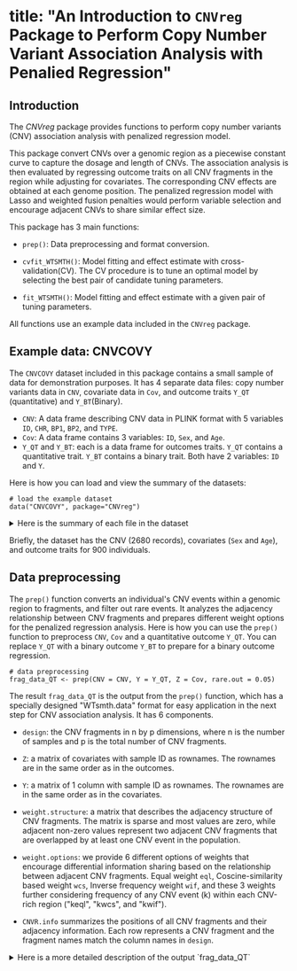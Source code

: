 
# title: "An Introduction to `CNVreg` Package to Perform Copy Number Variant Association Analysis with Penalied Regression"


## Introduction

The *CNVreg* package provides functions to perform copy number variants (CNV) association analysis with penalized regression model. 

This package convert CNVs over a genomic region as a piecewise constant curve to capture the dosage and length of CNVs. The association analysis is then evaluated by regressing outcome traits on all CNV fragments in the region while adjusting for covariates. The corresponding CNV effects are obtained at each genome position. The penalized regression model with Lasso and weighted fusion penalties would perform variable selection and encourage adjacent CNVs to share similar effect size.

This package has 3 main functions: 

* `prep()`: Data preprocessing and format conversion.

* `cvfit_WTSMTH()`: Model fitting and effect estimate with cross-validation(CV). The CV procedure is to tune an optimal model by selecting the best pair of candidate tuning parameters.

* `fit_WTSMTH()`: Model fitting and effect estimate with a given pair of tuning parameters. 


All functions use an example data included in the `CNVreg` package.


## Example data: CNVCOVY

The `CNVCOVY` dataset included in this package contains a small sample of data for demonstration purposes. It has 4 separate data files: copy number variants data in `CNV`, covariate data in `Cov`, and outcome traits `Y_QT` (quantitative) and `Y_BT`(Binary). 



 * `CNV`: A data frame describing CNV data in PLINK format with 5 variables `ID`, `CHR`, `BP1`, `BP2`, and `TYPE`.
 * `Cov`: A data frame contains 3 variables: `ID`, `Sex`, and `Age`.
 * `Y_QT` and `Y_BT`: each is a data frame for outcomes traits. `Y_QT` contains a quantitative trait. `Y_BT` contains a binary trait. Both have 2 variables: `ID` and `Y`.

Here is how you can load and view the summary of the datasets:


```{r}
# load the example dataset
data("CNVCOVY", package="CNVreg")
```


<details><summary>Here is the summary of each file in the dataset </summary>
```{r}
# view the dataset
summary(CNV)
summary(Cov)
summary(Y_QT)
summary(Y_BT)
```
</details>

Briefly, the dataset has the CNV (2680 records), covariates (`Sex` and `Age`), and outcome traits for 900 individuals. 


## Data preprocessing

The `prep()` function converts an individual's CNV events within a genomic region to fragments, and filter out rare events. It analyzes the adjacency relationship between CNV fragments and prepares different weight options for the penalized regression analysis. Here is how you can use the `prep()` function to preprocess `CNV`, `Cov` and a quantitative outcome `Y_QT`. You can replace `Y_QT` with a binary outcome `Y_BT` to prepare for a binary outcome regression.
     
```{r, warning=FALSE}
# data preprocessing 
frag_data_QT <- prep(CNV = CNV, Y = Y_QT, Z = Cov, rare.out = 0.05)
```

The result `frag_data_QT` is the output from the `prep()` function, which has a specially designed "WTsmth.data" format for easy application in the next step for CNV association analysis. It has 6 components.    
  
  * `design`: the CNV fragments in n by p dimensions, where n is the number of samples and p is the total number of CNV fragments. 
    
  * `Z`: a matrix of covariates with sample ID as rownames. The rownames are in the same order as in the outcomes. 
    
  * `Y`: a matrix of 1 column with sample ID as rownames. The rownames are in the same order as in the covariates.
    
  * `weight.structure`: a matrix that describes the adjacency structure of CNV fragments. The matrix is sparse and most values are zero, while adjacent non-zero values represent two adjacent CNV fragments that are overlapped by at least one CNV event in the population. 
    
  * `weight.options`: we provide 6 different options of weights that encourage differential information sharing based on the relationship between adjacent CNV fragments. Equal weight `eql`, Coscine-similarity based weight `wcs`, Inverse frequency weight `wif`, and these 3 weights further considering frequency of any CNV event (k) within each CNV-rich region ("keql", "kwcs", and "kwif").
             
  * `CNVR.info` summarizes the positions of all CNV fragments and their adjacency information. Each row represents a CNV fragment and the fragment names match the column names in `design`.


<details><summary> Here is a more detailed description of the output `frag_data_QT` </summary>
```{r}
# Format of `prep()` funtion output
 str(frag_data_QT)
 
```
</details>



## CNV association analysis with cross-validation

The `cvfit_WTSMTH()` function analyzes the association between a continuous/binary trait value and `CNV` while adjusting for the covariates `Cov`. Since we already have `Y_QT` prepared in the `prep()` step, we will fit a model to perform CNV association analysis for a continuous outcome first. 
  
 
```{r warning=FALSE}
  set.seed(12345)
  QT_TUNE <- cvfit_WTSMTH(data = frag_data_QT, 
                           lambda1=seq(-8, -3, 1), 
                           lambda2 = seq(12, 25, 2), 
                           weight="eql", 
                           family = "gaussian",
                           cv.control = list(n.fold = 5L, 
                                           n.core = 1L, 
                                           stratified = FALSE),
                          verbose = FALSE)
```


The `cvfit_WTSMTH()` function takes the output of `prep()` function as one of the major inputs.

`lambda1` and `lambda2` takes the candidate tuning parameters that control variable selection (`lambda1`) and effect smoothness (`lambda2`)

`weight` has six different options as described earlier. Since we only have a small dataset, varying the `weight` options will not have much influence on the model fitting results. With real CNV data with different similarity patterns and CNV frequencies, varying the `weight` option are expected to have different effects.

`family` has two options: `gaussian` for a continuous outcome, and `binomial` for a binary outcome.
                           
This function also supports parallel computing and change of n-folds in CV by adjust the `cv.control` list.

 * `n.fold` controls the number of folds used in CV.
 
 * `n.core` controls the the number of cores used in parallel computing.
 
 * `stratified` only has control for a binary outcome. We will skip it here and describe it later. 
 
If choose `verbose` = TRUE, it will print a message about what the program is currently working on. 
 
The output of the `cvfit_WTSMTH()` function is a list object containing 3 elements: `Loss`,  `lambda.selected`, and `coef`.


* `Loss`

  The `Loss` keeps track of the average validation loss in CV for each pair of candidate tuning parameters $\lambda_{1}$ and $\lambda_{2}$.      In the following table, the minimum loss is highlighted and the corresponding $\lambda_{1}$ and $\lambda_{2}$ values are selected to fit a     final model.
   
  In this simulated data, the variation of loss for different $\lambda_{2}$ with the same $\lambda_{1}$ is not very large. One reason is that    $\lambda_{2}$ controls the effect smoothness between adjacent CNVs, and the simulation data only has a small number of CNVs in adjacent that   share effects to other CNVs. The effect of changing $\lambda_{2}$ seems not prominence in this case. When we have more CNVs in adjacent and    share effects, it should have larger variance across $\lambda_{2}$.  

```{r echo=FALSE}
# loss matrix of candidate tuning parameters
 QT_TUNE$Loss %>% format( digits = 6) %>%
  mutate(
    across(2:ncol(QT_TUNE$Loss), 
               ~ cell_spec(.x, 
                           color = ifelse(.x > min(QT_TUNE$Loss[,2:ncol(QT_TUNE$Loss)])+0.0001, "black", "white"), 
                           background = ifelse(.x <= min(QT_TUNE$Loss[, 2:ncol(QT_TUNE$Loss)])+0.0001, "red", "white")
                           )
               )
)%>%
  kable(booktabs = FALSE, linesep = "",  align = "c", format = "html", escape = F,  caption = "Average loss for each pair of candidate tuning parameters") %>%add_header_above(c(" " = 1, "Lambda 1" = ncol(QT_TUNE$Loss)-1))
```

* `selected.lambda`

The `selected.lambda` are the optimal tuning parameters from the candidate lists that has the lowest loss, which can be confirmed with the `Loss` table.

```{r}
# selected optimal tuning parameters with minimum loss
 QT_TUNE$selected.lambda 
```
   
* `coef` 

The `coef` shows the estimated beta coefficients at the selected tuning parameters. It has `(intercept)`, CNV fragments (with detailed positions/type information), and covariate effects. In this small example, we can print all coefficient estimate, but you can modify the code to show only non-zero ones.  


Here lists the coefficients for `(Intercept)` and covariates. The characteristics for CNV (CHR, CNV.start, CNV.end, and deldup) are left as `NA`s intentionally in the original output. Here we only show the effect estimate. 

```{r}
##coefficients of intercept and covariates 
QT_TUNE$coef[c(1, 21:22), c("Vnames", "coef") ] 
```


Here lists the coefficients for CNVs and the corresponding plots.

We highlight the regions with adjacent CNVs. From the coefficient estimates, the model selectes several non-zero CNVs (data points) that are associated with the trait. Among the data points, the red ones have stronger effect than the black dots. The black dots are likely noise. 

We also zoom in to show the effect smoothness within the highlighted regions with adjacent CNVs. 

The results illustrate the variable selection and effect smoothness of the penalized regression method for CNV association analysis. 


<details><summary>  CNV coefficient estimate of a fine-tuned model for a continuous outcome.</summary>   
```{r}
# estimated coefficents for CNV
QT_TUNE$coef[2:20, ]
# non-zero coefficients 
# QT_TUNE$coef[which(abs(QT_TUNE$coef$coef)>0), ] 
```   
</details>


```{r warning=FALSE, echo=FALSE}
# plot the coefficients 
# keep CNV fragments and exclude intercept and covariates(Age, Sex) in ploting, row(2:20)

CNVR <- frag_data_QT$CNVR.info %>% group_by(CNV.id, deldup)%>%
  summarise(CNV.start = min(lower.boundary), 
            CNV.end = max(upper.boundary), 
            nfrag = length(CNV.id), 
            .groups = 'drop')
CNVR_adj <- CNVR[CNVR$nfrag > 1, ]
CNV_coef <- QT_TUNE$coef[2:20,]


P <- ggplot(CNV_coef, aes(x= CNV_coef$CNV.start , y=CNV_coef$coef))+theme_bw()+ 
  geom_point(aes(color = ifelse(abs(CNV_coef$coef) > 0.001, "red", ifelse(abs(CNV_coef$coef) < 10^(-8), "white", "black")))) + 
  scale_color_identity()+
  theme(axis.text.x = element_text(size = 10, angle = 25, vjust = 1, hjust = 1))+
  scale_x_continuous("Genomic position", labels = as.character(CNVR_adj$CNV.start), breaks = CNVR_adj$CNV.start)+
  ylab("CNV coefficients")+
  geom_segment(x=CNV_coef$CNV.start, xend=CNV_coef$CNV.end, y=CNV_coef$coef, yend=CNV_coef$coef)+
  geom_rect(aes(xmin=CNVR_adj$CNV.start[1]-1000000, xmax=CNVR_adj$CNV.end[1]+1000000, ymin=min(CNV_coef$coef), ymax = max(CNV_coef$coef)), fill="yellow", alpha = 0.02)+
  annotate("text", x = CNVR_adj$CNV.start[1], y = max(CNV_coef$coef) +0.0002, label = "A", color="red")+
  geom_rect(aes(xmin=CNVR_adj$CNV.start[2]-1000000, xmax=CNVR_adj$CNV.end[2]+1000000, ymin=min(CNV_coef$coef), ymax = max(CNV_coef$coef)), fill="yellow", alpha = 0.02)+
  geom_rect(aes(xmin=CNVR_adj$CNV.start[3]-1000000, xmax=CNVR_adj$CNV.end[3]+1000000, ymin=min(CNV_coef$coef), ymax = max(CNV_coef$coef)), fill="yellow", alpha = 0.02)+
  annotate("text", x = CNVR_adj$CNV.start[3], y = max(CNV_coef$coef)+0.0002, label = "B", color="red")+
  geom_rect(aes(xmin=CNVR_adj$CNV.start[4]-1000000, xmax=CNVR_adj$CNV.end[4]+1000000, ymin=min(CNV_coef$coef), ymax = max(CNV_coef$coef)), fill="yellow", alpha = 0.02)

    

PA <- ggplot(CNV_coef[2:5,], aes(x= 1/2*(CNV_coef$CNV.start[2:5]+CNV_coef$CNV.end[2:5]) , y=CNV_coef$coef[2:5]))+theme_bw()+ 
  geom_point(aes(color = ifelse(abs(CNV_coef$coef[2:5]) > 0.001, "red", ifelse(abs(CNV_coef$coef[2:5]) < 10^(-8), "white", "black")))) + 
  scale_color_identity()+
  theme(axis.text.x = element_text(size = 10, angle = 25, vjust = 1, hjust = 1))+
  scale_x_continuous("", labels = as.character(CNV_coef$CNV.start[2:5]), breaks = CNV_coef$CNV.start[2:5])+
  ylab("CNV coefficients")+
  geom_segment(x=CNV_coef$CNV.start[2:5], xend=CNV_coef$CNV.end[2:5], y=CNV_coef$coef[2:5], yend=CNV_coef$coef[2:5])+
  geom_rect(aes(xmin=CNVR_adj$CNV.start[1]-10, xmax=CNVR_adj$CNV.end[1]+10, ymin=min(CNV_coef$coef), ymax = max(CNV_coef$coef)), fill="yellow", alpha = 0.02)+
  annotate("text", x =1/2*( CNVR_adj$CNV.start[1]+CNVR_adj$CNV.end[1]), y = max(CNV_coef$coef) +0.0002, label = "A", color="red")
  

PB <- ggplot(CNV_coef[11:14,], aes(x= 1/2*(CNV_coef$CNV.start[11:14]+CNV_coef$CNV.end[11:14]) , y=CNV_coef$coef[11:14]))+theme_bw()+ 
  geom_point(aes(color = ifelse(abs(CNV_coef$coef[11:14]) > 0.001, "red", ifelse(abs(CNV_coef$coef[11:14]) < 10^(-8), "white", "black")))) + 
  scale_color_identity()+
  theme(axis.text.x = element_text(size = 10, angle = 25, vjust = 1, hjust = 1))+
  scale_x_continuous("Genomic position", labels = as.character(CNV_coef$CNV.start[11:14]), breaks = CNV_coef$CNV.start[11:14])+
  ylab("CNV coefficients")+
  geom_segment(x=CNV_coef$CNV.start[11:14], xend=CNV_coef$CNV.end[11:14], y=CNV_coef$coef[11:14], yend=CNV_coef$coef[11:14])+
  geom_rect(aes(xmin=CNVR_adj$CNV.start[3]-10, xmax=CNVR_adj$CNV.end[3]+10, ymin=min(CNV_coef$coef), ymax = max(CNV_coef$coef)), fill="yellow", alpha = 0.02)+
  annotate("text", x =1/2*( CNVR_adj$CNV.start[3]+CNVR_adj$CNV.end[3]), y = max(CNV_coef$coef) +0.0002, label = "B", color="red")


P + (PA/PB) + 
  plot_annotation(title = "CNV coefficient estiamte across the genomic region - A fine-tuned model")+ 
  plot_layout(axes = "collect", widths = c(2,1)) + 
  plot_layout( guide = "collect") & theme(legend.position="Top",
                      legend.text = element_text(size=12), legend.title = element_text(size=12)) 
```
    




## CNV association analysis with a specific pair of tuning parameters

The user can choose function `fit_WTSMTH()` to show the regression result with some random combination of parameters without going through the CV process. 
Although, it is much faster to perform `fit_WTSMTH()`, we do recommend the user to stick with the parameter tuning procedure with `cvfit_WTSMTH()` and find the best parameters and the best fitted model. 
 
 
The `fit_WTSMTH()` function and the `cvfit_WTSMTH()` function uses the same analytical methods to perform CNV association analysis with penalized regression. Unlike the `cvfit_WTSMTH()` function that will fine-tune the parameters and select the optimal combination of $\lambda_{1}$ and $\lambda_{2}$ from a series of candidates, the `fit_WTSMTH()` function takes a user-specified value for $\lambda_{1}$ and $\lambda_{2}$ and estimate the coefficients for the given pair of parameters. 


Here we fit the model with some random parameters $\lambda_{1}$ and $\lambda_{2}$ . We can compare the regression results with the fine-tuned model above. This model has more noise signals (effect of `sex` is no longer 0) and missed some parts of the two consecutive CNV regions. The effect size between adjacent CNVs are quite different from each other. 

       
```{r}
# we know the optimal tuning parameters and directly apply it here.
QT_fit <- fit_WTSMTH(frag_data_QT, 
                      lambda1 = -5.5, 
                      lambda2 = 2, 
                      weight="eql",
                      family="gaussian")
```


Here lists the coefficients for `(Intercept)` and covariates. 

```{r}

QT_fit[c(1, 21:22), c("Vnames", "coef") ]

```


Here lists the coefficients for CNVs and the corresponding plots. 

<details><summary> CNV coefficient estimate with given parameters for a continuous outcome. <summary>
```{r}
QT_fit[2:20, ]
```
</details>


```{r warning=FALSE, echo=FALSE}
CNV_coef <- QT_fit[2:20,]


P <- ggplot(CNV_coef, aes(x= CNV_coef$CNV.start , y=CNV_coef$coef))+theme_bw()+ 
  geom_point(aes(color = ifelse(abs(CNV_coef$coef) > 0.001, "red", ifelse(abs(CNV_coef$coef) < 10^(-8), "white", "black")))) + 
  scale_color_identity()+
  theme(axis.text.x = element_text(size = 10, angle = 25, vjust = 1, hjust = 1))+
  scale_x_continuous("Genomic position", labels = as.character(CNVR_adj$CNV.start), breaks = CNVR_adj$CNV.start)+
  ylab("CNV coefficients")+
  geom_segment(x=CNV_coef$CNV.start, xend=CNV_coef$CNV.end, y=CNV_coef$coef, yend=CNV_coef$coef)+
  geom_rect(aes(xmin=CNVR_adj$CNV.start[1]-1000000, xmax=CNVR_adj$CNV.end[1]+1000000, ymin=min(CNV_coef$coef), ymax = max(CNV_coef$coef)), fill="yellow", alpha = 0.02)+
  annotate("text", x = CNVR_adj$CNV.start[1], y = max(CNV_coef$coef) +0.001, label = "A", color="red")+
  geom_rect(aes(xmin=CNVR_adj$CNV.start[2]-1000000, xmax=CNVR_adj$CNV.end[2]+1000000, ymin=min(CNV_coef$coef), ymax = max(CNV_coef$coef)), fill="yellow", alpha = 0.02)+
  geom_rect(aes(xmin=CNVR_adj$CNV.start[3]-1000000, xmax=CNVR_adj$CNV.end[3]+1000000, ymin=min(CNV_coef$coef), ymax = max(CNV_coef$coef)), fill="yellow", alpha = 0.02)+
  annotate("text", x = CNVR_adj$CNV.start[3], y = max(CNV_coef$coef)+0.001, label = "B", color="red")+
  geom_rect(aes(xmin=CNVR_adj$CNV.start[4]-1000000, xmax=CNVR_adj$CNV.end[4]+1000000, ymin=min(CNV_coef$coef), ymax = max(CNV_coef$coef)), fill="yellow", alpha = 0.02)

    

PA <- ggplot(CNV_coef[2:5,], aes(x= 1/2*(CNV_coef$CNV.start[2:5]+CNV_coef$CNV.end[2:5]) , y=CNV_coef$coef[2:5]))+theme_bw()+ 
  geom_point(aes(color = ifelse(abs(CNV_coef$coef[2:5]) > 0.001, "red", ifelse(abs(CNV_coef$coef[2:5]) < 10^(-8), "white", "black")))) + 
  scale_color_identity()+
  theme(axis.text.x = element_text(size = 10, angle = 25, vjust = 1, hjust = 1))+
  scale_x_continuous("", labels = as.character(CNV_coef$CNV.start[2:5]), breaks = CNV_coef$CNV.start[2:5])+
  ylab("CNV coefficients")+
  geom_segment(x=CNV_coef$CNV.start[2:5], xend=CNV_coef$CNV.end[2:5], y=CNV_coef$coef[2:5], yend=CNV_coef$coef[2:5])+
  geom_rect(aes(xmin=CNVR_adj$CNV.start[1]-10, xmax=CNVR_adj$CNV.end[1]+10, ymin=min(CNV_coef$coef), ymax = max(CNV_coef$coef)), fill="yellow", alpha = 0.02)+
  annotate("text", x =1/2*( CNVR_adj$CNV.start[1]+CNVR_adj$CNV.end[1]), y = max(CNV_coef$coef) +0.001, label = "A", color="red")
  

PB <- ggplot(CNV_coef[11:14,], aes(x= 1/2*(CNV_coef$CNV.start[11:14]+CNV_coef$CNV.end[11:14]) , y=CNV_coef$coef[11:14]))+theme_bw()+ 
  geom_point(aes(color = ifelse(abs(CNV_coef$coef[11:14]) > 0.001, "red", ifelse(abs(CNV_coef$coef[11:14]) < 10^(-8), "white", "black")))) + 
  scale_color_identity()+
  theme(axis.text.x = element_text(size = 10, angle = 25, vjust = 1, hjust = 1))+
  scale_x_continuous("Genomic position", labels = as.character(CNV_coef$CNV.start[11:14]), breaks = CNV_coef$CNV.start[11:14])+
  ylab("CNV coefficients")+
  geom_segment(x=CNV_coef$CNV.start[11:14], xend=CNV_coef$CNV.end[11:14], y=CNV_coef$coef[11:14], yend=CNV_coef$coef[11:14])+
  geom_rect(aes(xmin=CNVR_adj$CNV.start[3]-10, xmax=CNVR_adj$CNV.end[3]+10, ymin=min(CNV_coef$coef), ymax = max(CNV_coef$coef)), fill="yellow", alpha = 0.02)+
  annotate("text", x =1/2*( CNVR_adj$CNV.start[3]+CNVR_adj$CNV.end[3]), y = max(CNV_coef$coef) +0.001, label = "B", color="red")


P + (PA/PB) +plot_annotation(title = "CNV coefficient estiamte across the genomic region - A random model")+
  plot_layout(axes = "collect", widths = c(2,1)) + plot_layout( guide = "collect") & theme(legend.position="Top",
                      legend.text = element_text(size=12), legend.title = element_text(size=12)) 
```


## Repeat the procedure with a binary outcome. 

#### Preprocess the data 

```{r, warning=FALSE}
# data preprocessing 
frag_data_BT <- prep(CNV = CNV, Y = Y_BT, Z = Cov, rare.out = 0.05)
```

The result `frag_data_QT` is the output from the `prep()` function, which has a specially designed "WTsmth.data" format for easy application in the next step for CNV association analysis. It contains the same list as mentioned earlier: `design`, `Z`, `Y`, `weight.structure`, `weight.options`, and `CNVR.info`.

Here is an alternative way to prepare data when performing CNV association analysis with the same set of CNVs for multiple outcome traits. Since we have the same `CNV` data, `Cov` data, and a different outcome trait `Y_BT`, we can manually format `Y_BT` to match the format in `frag_data_QT$Y`. 

<details><summary> Here we provide the command for reference. </summary>
```{r}
# It would be useful when we have large CNV data set and perform association analysis for multiple traits with the same set of CNV data. 

## copy frag_data_QT
#frag_data_BT <- frag_data_QT
#
### replace Y with Y_BT in the correct format: ordered named vector
### order the sample in Y_BT as in frag_data_QT$Y
#rownames(Y_BT) <- Y_BT$ID
#
#frag_data_BT$Y <- Y_BT[names(frag_data_QT$Y), "Y"] |> drop()
#names(frag_data_QT$Y) <- rownames(frag_data_QT$Y) 

## Directly replace frag_data_QT$Z is also possible, keep in mind to use the correct variable name and order.
```
</details>


#### CNV association analysis with cross-validation


For CNV association analysis with a binary outcome, choose `family` = "binomial". 

There are a few more options for the binary trait scenario compared to the continuous trait. 

1. `stratified` within the `cv.control` list: If one category of the binary outcome is considered "rare", `stratified` = TRUE is recommended to make sure the data splits are having the same proportion of outcomes. 

2. `iter.control`: For a binary outcome, we can also adjust the `iter.control` list with desired threshold that is deemed converged for coefficient estimate of a binary outcome.



```{r}
set.seed(12345)
BT_TUNE <- cvfit_WTSMTH(frag_data_BT, 
                         lambda1 = seq(-5.25, -4.75, 0.25), 
                         lambda2 = seq(2,  8, 2), 
                         weight="eql",
                         family="binomial", 
                         cv.control = list(n.fold = 5L, 
                                           n.core = 1L, 
                                           stratified = FALSE),
                         iter.control = list(max.iter = 8L, 
                                             tol.beta = 10^(-3), 
                                             tol.loss = 10^(-6)), 
                        verbose = FALSE)

```

The output of the `cvfit_WTSMTH()` function has the same list object containing 3 elements: `Loss`,  `lambda.selected`, and `coef`.

* `Loss`

`The `Loss` keeps track of the average validation loss in CV for each pair of candidate tuning parameters $\lambda_{1}$ and $\lambda_{2}$. In the following table, the minimum loss is highlighted and the corresponding $\lambda_{1}$ and $\lambda_{2}$ values are selected to fit a final model. 

Since the regression process for a binary trait takes longer time to converge, here we only use a short list of candidate tuning parameters for illustration purpose. 
 
```{r echo=FALSE}
# loss matrix of candidate tuning parameters
 
BT_TUNE$Loss %>% format( digits = 6) %>%
  mutate(
    across(2:ncol(BT_TUNE$Loss), 
               ~ cell_spec(.x, 
                           color = ifelse(.x > min(BT_TUNE$Loss[,2:ncol(BT_TUNE$Loss)])+0.000001, "black", "white"), 
                           background = ifelse(.x <= min(BT_TUNE$Loss[, 2:ncol(BT_TUNE$Loss)])+0.000001, "red", "white")
                           )
               )
)%>%
  kable(booktabs = FALSE, linesep = "",  align = "c", format = "html", escape = F,  caption = "Average loss for each pair of candidate tuning parameters") %>%add_header_above(c(" " = 1, "Lambda 1" = ncol(BT_TUNE$Loss)-1))
```

* `selected.lambda`

The `selected.lambda` are the optimal tuning parameters from the candidate lists that has the lowest loss, which can be confirmed with the `Loss` table.

```{r}
# selected optimal tuning parameters with minimum loss
 BT_TUNE$selected.lambda 
```
 
 * `coef`  
 
The estimated beta coefficients `coef` at the selected tuning parameters. It has `(intercept)`, CNV fragments (with detailed positions/type information), and covariate effects. In this small data example, we can print all coefficient estimate, but you can modify the code to show non-zero ones or the first few ones.  
    
    
    
Here lists the coefficients for `(Intercept)` and covariates. 

```{r}

BT_TUNE$coef[c(1, 21:22), c("Vnames", "coef") ]

```


Here lists the coefficients for CNVs and the corresponding plots. 

<details><summary> CNV coefficient estimate of a fine-tuned model for a binary outcome. </summary>
```{r}
BT_TUNE$coef[2:20, ]
```
</details>



```{r warning=FALSE, echo=FALSE}
CNV_coef <- BT_TUNE$coef[2:20,]


P <- ggplot(CNV_coef, aes(x= CNV_coef$CNV.start , y=CNV_coef$coef))+theme_bw()+ 
  geom_point(aes(color = ifelse(abs(CNV_coef$coef) > 0.001, "red", ifelse(abs(CNV_coef$coef) < 10^(-8), "white", "black")))) + 
  scale_color_identity()+
  theme(axis.text.x = element_text(size = 10, angle = 25, vjust = 1, hjust = 1))+
  scale_x_continuous("Genomic position", labels = as.character(CNVR_adj$CNV.start), breaks = CNVR_adj$CNV.start)+
  ylab("CNV coefficients")+
  geom_segment(x=CNV_coef$CNV.start, xend=CNV_coef$CNV.end, y=CNV_coef$coef, yend=CNV_coef$coef)+
  geom_rect(aes(xmin=CNVR_adj$CNV.start[1]-1000000, xmax=CNVR_adj$CNV.end[1]+1000000, ymin=min(CNV_coef$coef), ymax = max(CNV_coef$coef)), fill="yellow", alpha = 0.02)+
  annotate("text", x = CNVR_adj$CNV.start[1], y = max(CNV_coef$coef) +0.001, label = "A", color="red")+
  geom_rect(aes(xmin=CNVR_adj$CNV.start[2]-1000000, xmax=CNVR_adj$CNV.end[2]+1000000, ymin=min(CNV_coef$coef), ymax = max(CNV_coef$coef)), fill="yellow", alpha = 0.02)+
  geom_rect(aes(xmin=CNVR_adj$CNV.start[3]-1000000, xmax=CNVR_adj$CNV.end[3]+1000000, ymin=min(CNV_coef$coef), ymax = max(CNV_coef$coef)), fill="yellow", alpha = 0.02)+
  annotate("text", x = CNVR_adj$CNV.start[3], y = max(CNV_coef$coef)+0.001, label = "B", color="red")+
  geom_rect(aes(xmin=CNVR_adj$CNV.start[4]-1000000, xmax=CNVR_adj$CNV.end[4]+1000000, ymin=min(CNV_coef$coef), ymax = max(CNV_coef$coef)), fill="yellow", alpha = 0.02)

    

PA <- ggplot(CNV_coef[2:5,], aes(x= 1/2*(CNV_coef$CNV.start[2:5]+CNV_coef$CNV.end[2:5]) , y=CNV_coef$coef[2:5]))+theme_bw()+ 
  geom_point(aes(color = ifelse(abs(CNV_coef$coef[2:5]) > 0.001, "red", ifelse(abs(CNV_coef$coef[2:5]) < 10^(-8), "white", "black")))) + 
  scale_color_identity()+
  theme(axis.text.x = element_text(size = 10, angle = 25, vjust = 1, hjust = 1))+
  scale_x_continuous("", labels = as.character(CNV_coef$CNV.start[2:5]), breaks = CNV_coef$CNV.start[2:5])+
  ylab("CNV coefficients")+
  geom_segment(x=CNV_coef$CNV.start[2:5], xend=CNV_coef$CNV.end[2:5], y=CNV_coef$coef[2:5], yend=CNV_coef$coef[2:5])+
  geom_rect(aes(xmin=CNVR_adj$CNV.start[1]-10, xmax=CNVR_adj$CNV.end[1]+10, ymin=min(CNV_coef$coef), ymax = max(CNV_coef$coef)), fill="yellow", alpha = 0.02)+
  annotate("text", x =1/2*( CNVR_adj$CNV.start[1]+CNVR_adj$CNV.end[1]), y = max(CNV_coef$coef) +0.001, label = "A", color="red")
  

PB <- ggplot(CNV_coef[11:14,], aes(x= 1/2*(CNV_coef$CNV.start[11:14]+CNV_coef$CNV.end[11:14]) , y=CNV_coef$coef[11:14]))+theme_bw()+ 
  geom_point(aes(color = ifelse(abs(CNV_coef$coef[11:14]) > 0.001, "red", ifelse(abs(CNV_coef$coef[11:14]) < 10^(-8), "white", "black")))) + 
  scale_color_identity()+
  theme(axis.text.x = element_text(size = 10, angle = 25, vjust = 1, hjust = 1))+
  scale_x_continuous("Genomic position", labels = as.character(CNV_coef$CNV.start[11:14]), breaks = CNV_coef$CNV.start[11:14])+
  ylab("CNV coefficients")+
  geom_segment(x=CNV_coef$CNV.start[11:14], xend=CNV_coef$CNV.end[11:14], y=CNV_coef$coef[11:14], yend=CNV_coef$coef[11:14])+
  geom_rect(aes(xmin=CNVR_adj$CNV.start[3]-10, xmax=CNVR_adj$CNV.end[3]+10, ymin=min(CNV_coef$coef), ymax = max(CNV_coef$coef)), fill="yellow", alpha = 0.02)+
  annotate("text", x =1/2*( CNVR_adj$CNV.start[3]+CNVR_adj$CNV.end[3]), y = max(CNV_coef$coef) +0.001, label = "B", color="red")


P + (PA/PB) +plot_annotation(title = "CNV coefficient estiamte across the genomic region - A fine-tuned model")+
  plot_layout(axes = "collect", widths = c(2,1)) + plot_layout( guide = "collect") & theme(legend.position="Top",
                      legend.text = element_text(size=12), legend.title = element_text(size=12)) 
```
